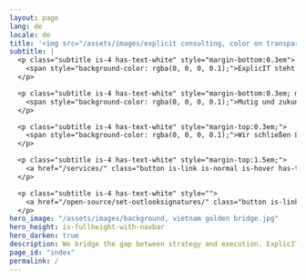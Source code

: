 ```yaml
---
layout: page
lang: de
locale: de
title: '<img src="/assets/images/explicit consulting, color on transparent, company and slogan.png" alt="ExplicIT Consulting. We bridge the gap." style="height: 3em; object-fit: contain; margin-left:-0.25em; margin-bottom:0.3em;"><!--ExplicIT Consulting. We bridge the gap.-->'
subtitle: |
  <p class="subtitle is-4 has-text-white" style="margin-bottom:0.3em">
    <span style="background-color: rgba(0, 0, 0, 0.1);">ExplicIT steht für spezifische, klare und detaillierte IT-Beratung.</span>
  </p>

  <p class="subtitle is-4 has-text-white" style="margin-bottom:0.3em; margin-top:0.3em">
    <span style="background-color: rgba(0, 0, 0, 0.1);">Mutig und zukunftsorientiert, immer realistisch und ohne Dampfplauderei.</span>
  </p>

  <p class="subtitle is-4 has-text-white" style="margin-top:0.3em;">
    <span style="background-color: rgba(0, 0, 0, 0.1);">Wir schließen Lücken, mit unserem Kopf in den Wolken und unseren Füßen fest am Boden.</span>
  </p>

  <p class="subtitle is-4 has-text-white" style="margin-top:1.5em;">
    <a href="/services/" class="button is-link is-normal is-hover has-text-black has-text-weight-bold" style="background-color: limegreen;">>> Welche Lücke dürfen wir für Sie schließen?</a>
  </p>

  <p class="subtitle is-4 has-text-white" style="">
    <a href="/open-source/set-outlooksignatures/" class="button is-link is-normal is-hover has-text-black has-text-weight-bold" style="background-image: linear-gradient(to right, darkgoldenrod, goldenrod, darkgoldenrod, goldenrod, darkgoldenrod);">>> Set-OutlookSignatures Benefactor Circle Add-On</a>
  </p>
hero_image: "/assets/images/background, vietnam golden bridge.jpg"
hero_height: is-fullheight-with-navbar
hero_darken: true
description: We bridge the gap between strategy and execution. ExplicIT stands for specific, clear and detailed IT consulting.
page_id: "index"
permalink: /
---
```

